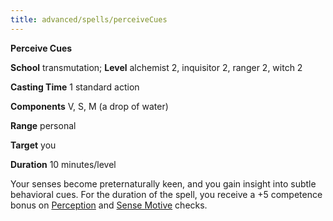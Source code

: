 ```yaml
---
title: advanced/spells/perceiveCues
---
```

 **Perceive Cues**

**School** transmutation; **Level** alchemist 2, inquisitor 2, ranger 2, witch 2

**Casting Time** 1 standard action

**Components** V, S, M (a drop of water)

**Range** personal

**Target** you

**Duration** 10 minutes/level

Your senses become preternaturally keen, and you gain insight into subtle behavioral cues. For the duration of the spell, you receive a +5 competence bonus on [Perception](../../skills/perception.md#_perception) and [Sense Motive](../../skills/senseMotive.md#_sense-motive) checks.

